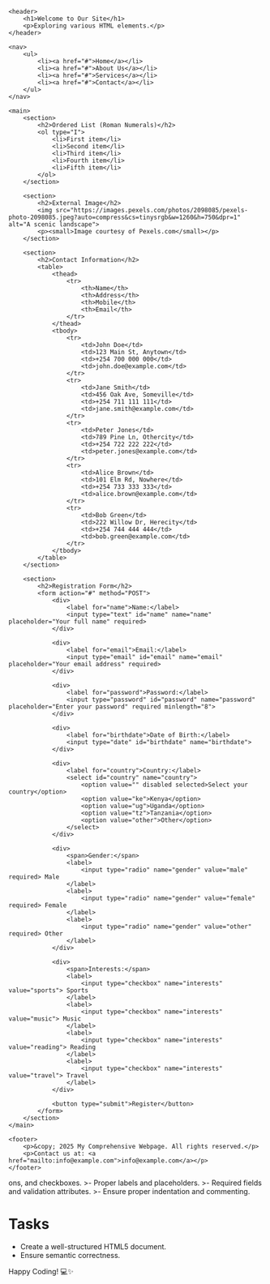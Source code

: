 <!DOCTYPE html>
<html lang="en">
<head>
    <meta charset="UTF-8">
    <meta name="viewport" content="width=device-width, initial-scale=1.0">
    <title>Comprehensive Webpage</title>
</head>
<body>

    <header>
        <h1>Welcome to Our Site</h1>
        <p>Exploring various HTML elements.</p>
    </header>

    <nav>
        <ul>
            <li><a href="#">Home</a></li>
            <li><a href="#">About Us</a></li>
            <li><a href="#">Services</a></li>
            <li><a href="#">Contact</a></li>
        </ul>
    </nav>

    <main>
        <section>
            <h2>Ordered List (Roman Numerals)</h2>
            <ol type="I">
                <li>First item</li>
                <li>Second item</li>
                <li>Third item</li>
                <li>Fourth item</li>
                <li>Fifth item</li>
            </ol>
        </section>

        <section>
            <h2>External Image</h2>
            <img src="https://images.pexels.com/photos/2098085/pexels-photo-2098085.jpeg?auto=compress&cs=tinysrgb&w=1260&h=750&dpr=1" alt="A scenic landscape">
            <p><small>Image courtesy of Pexels.com</small></p>
        </section>

        <section>
            <h2>Contact Information</h2>
            <table>
                <thead>
                    <tr>
                        <th>Name</th>
                        <th>Address</th>
                        <th>Mobile</th>
                        <th>Email</th>
                    </tr>
                </thead>
                <tbody>
                    <tr>
                        <td>John Doe</td>
                        <td>123 Main St, Anytown</td>
                        <td>+254 700 000 000</td>
                        <td>john.doe@example.com</td>
                    </tr>
                    <tr>
                        <td>Jane Smith</td>
                        <td>456 Oak Ave, Someville</td>
                        <td>+254 711 111 111</td>
                        <td>jane.smith@example.com</td>
                    </tr>
                    <tr>
                        <td>Peter Jones</td>
                        <td>789 Pine Ln, Othercity</td>
                        <td>+254 722 222 222</td>
                        <td>peter.jones@example.com</td>
                    </tr>
                    <tr>
                        <td>Alice Brown</td>
                        <td>101 Elm Rd, Nowhere</td>
                        <td>+254 733 333 333</td>
                        <td>alice.brown@example.com</td>
                    </tr>
                    <tr>
                        <td>Bob Green</td>
                        <td>222 Willow Dr, Herecity</td>
                        <td>+254 744 444 444</td>
                        <td>bob.green@example.com</td>
                    </tr>
                </tbody>
            </table>
        </section>

        <section>
            <h2>Registration Form</h2>
            <form action="#" method="POST">
                <div>
                    <label for="name">Name:</label>
                    <input type="text" id="name" name="name" placeholder="Your full name" required>
                </div>

                <div>
                    <label for="email">Email:</label>
                    <input type="email" id="email" name="email" placeholder="Your email address" required>
                </div>

                <div>
                    <label for="password">Password:</label>
                    <input type="password" id="password" name="password" placeholder="Enter your password" required minlength="8">
                </div>

                <div>
                    <label for="birthdate">Date of Birth:</label>
                    <input type="date" id="birthdate" name="birthdate">
                </div>

                <div>
                    <label for="country">Country:</label>
                    <select id="country" name="country">
                        <option value="" disabled selected>Select your country</option>
                        <option value="ke">Kenya</option>
                        <option value="ug">Uganda</option>
                        <option value="tz">Tanzania</option>
                        <option value="other">Other</option>
                    </select>
                </div>

                <div>
                    <span>Gender:</span>
                    <label>
                        <input type="radio" name="gender" value="male" required> Male
                    </label>
                    <label>
                        <input type="radio" name="gender" value="female" required> Female
                    </label>
                    <label>
                        <input type="radio" name="gender" value="other" required> Other
                    </label>
                </div>

                <div>
                    <span>Interests:</span>
                    <label>
                        <input type="checkbox" name="interests" value="sports"> Sports
                    </label>
                    <label>
                        <input type="checkbox" name="interests" value="music"> Music
                    </label>
                    <label>
                        <input type="checkbox" name="interests" value="reading"> Reading
                    </label>
                    <label>
                        <input type="checkbox" name="interests" value="travel"> Travel
                    </label>
                </div>

                <button type="submit">Register</button>
            </form>
        </section>
    </main>

    <footer>
        <p>&copy; 2025 My Comprehensive Webpage. All rights reserved.</p>
        <p>Contact us at: <a href="mailto:info@example.com">info@example.com</a></p>
    </footer>

</body>
</html>ons, and checkboxes.
>- Proper labels and placeholders.
>- Required fields and validation attributes.
>- Ensure proper indentation and commenting.
 
# Tasks
- Create a well-structured HTML5 document.
- Ensure semantic correctness.

Happy Coding! 💻✨
